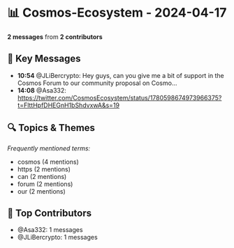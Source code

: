# 📊 Cosmos-Ecosystem - 2024-04-17
**2 messages** from **2 contributors**

## 💬 Key Messages
- **10:54** @JLiBercrypto: Hey guys, can you give me a bit of support in the Cosmos Forum to our community proposal on Cosmo...
- **14:08** @Asa332: https://twitter.com/CosmosEcosystem/status/1780598674973966375?t=FlttHpfDHEGnH1bShdvxwA&s=19

## 🔍 Topics & Themes
*Frequently mentioned terms:*
- cosmos (4 mentions)
- https (2 mentions)
- can (2 mentions)
- forum (2 mentions)
- our (2 mentions)

## 👥 Top Contributors
- @Asa332: 1 messages
- @JLiBercrypto: 1 messages